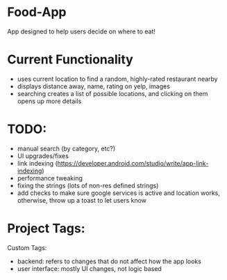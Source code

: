 # Food-App
App designed to help users decide on where to eat!

# Current Functionality
- uses current location to find a random, highly-rated restaurant nearby
- displays distance away, name, rating on yelp, images
- searching creates a list of possible locations, and clicking on them opens up more details

# TODO:
- manual search (by category, etc?)
- UI upgrades/fixes
- link indexing (https://developer.android.com/studio/write/app-link-indexing)
- performance tweaking
- fixing the strings (lots of non-res defined strings)
- add checks to make sure google services is active and location works, otherwise, throw up a toast to let users know

# Project Tags:

Custom Tags:
 - backend: refers to changes that do not affect how the app looks
 - user interface: mostly UI changes, not logic based
